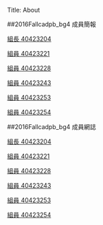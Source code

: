 Title: About

##2016Fallcadpb_bg4 成員簡報
<p><a href="https://40423204.github.io/2016fallcadp_hw">組長 40423204</a></p>
<p><a href="https://40423221.github.io/2016fallcadp_hw">組員 40423221</a></p>
<p><a href="https://40423228.github.io/2016fallcadp_hw">組員 40423228</a></p>
<p><a href="https://40423243.github.io/2016fallcadp_hw">組員 40423243</a></p>
<p><a href="https://40423253.github.io/2016fallcadp_hw">組員 40423253</a></p>
<p><a href="https://40423254.github.io/2016fallcadp_hw">組員 40423254</a></p>

##2016Fallcadpb_bg4 成員網誌

<p><a href="https://40423204.github.io/2016fallcadp_hw/blog/">組長 40423204</a></p>
<p><a href="https://40423221.github.io/2016fallcadp_hw/blog/">組員 40423221</a></p>
<p><a href="https://40423228.github.io/2016fallcadp_hw/blog/">組員 40423228</a></p>
<p><a href="https://40423243.github.io/2016fallcadp_hw/blog/">組員 40423243</a></p>
<p><a href="https://40423253.github.io/2016fallcadp_hw/blog/">組員 40423253</a></p>
<p><a href="https://40423254.github.io/2016fallcadp_hw/blog/">組員 40423254</a></p>